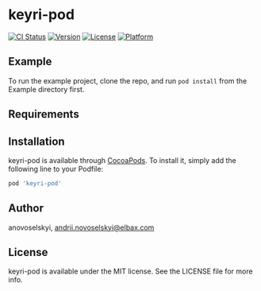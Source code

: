 # keyri-pod

[![CI Status](https://img.shields.io/travis/anovoselskyi/keyri-pod.svg?style=flat)](https://travis-ci.org/anovoselskyi/keyri-pod)
[![Version](https://img.shields.io/cocoapods/v/keyri-pod.svg?style=flat)](https://cocoapods.org/pods/keyri-pod)
[![License](https://img.shields.io/cocoapods/l/keyri-pod.svg?style=flat)](https://cocoapods.org/pods/keyri-pod)
[![Platform](https://img.shields.io/cocoapods/p/keyri-pod.svg?style=flat)](https://cocoapods.org/pods/keyri-pod)

## Example

To run the example project, clone the repo, and run `pod install` from the Example directory first.

## Requirements

## Installation

keyri-pod is available through [CocoaPods](https://cocoapods.org). To install
it, simply add the following line to your Podfile:

```ruby
pod 'keyri-pod'
```

## Author

anovoselskyi, andrii.novoselskyi@elbax.com

## License

keyri-pod is available under the MIT license. See the LICENSE file for more info.
